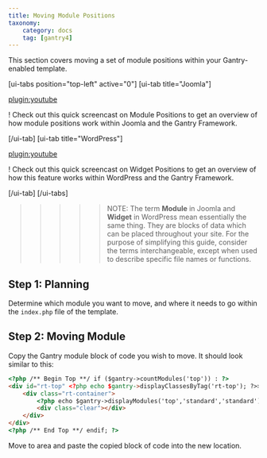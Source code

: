 ```yaml
---
title: Moving Module Positions
taxonomy:
    category: docs
    tag: [gantry4]
---
```


This section covers moving a set of module positions within your Gantry-enabled template.

[ui-tabs position="top-left" active="0"]
[ui-tab title="Joomla"]

[plugin:youtube](https://www.youtube.com/watch?v=snZSUSWMnpM)

! Check out this quick screencast on Module Positions to get an overview of how module positions work within Joomla and the Gantry Framework.

[/ui-tab]
[ui-tab title="WordPress"]

[plugin:youtube](https://www.youtube.com/watch?v=xYsB2VKmkFU)

! Check out this quick screencast on Widget Positions to get an overview of how this feature works within WordPress and the Gantry Framework.

[/ui-tab]
[/ui-tabs]

>>>>> NOTE: The term **Module** in Joomla and **Widget** in WordPress mean essentially the same thing. They are blocks of data which can be placed throughout your site. For the purpose of simplifying this guide, consider the terms interchangeable, except when used to describe specific file names or functions.

Step 1: Planning
----------------
Determine which module you want to move, and where it needs to go within the `index.php` file of the template.

Step 2: Moving Module
---------------------
Copy the Gantry module block of code you wish to move. It should look similar to this:

```html
<?php /** Begin Top **/ if ($gantry->countModules('top')) : ?>
<div id="rt-top" <?php echo $gantry->displayClassesByTag('rt-top'); ?>>
    <div class="rt-container">
        <?php echo $gantry->displayModules('top','standard','standard'); ?>
        <div class="clear"></div>
    </div>
</div>
<?php /** End Top **/ endif; ?>
```

Move to area and paste the copied block of code into the new location.
